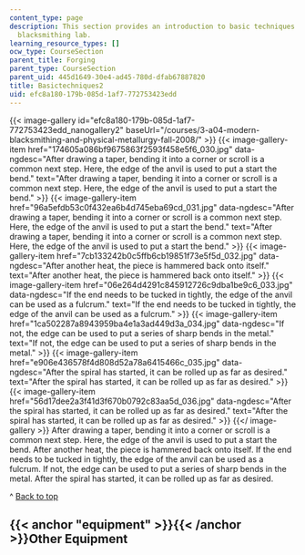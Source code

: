 ```yaml
---
content_type: page
description: This section provides an introduction to basic techniques used in the
  blacksmithing lab.
learning_resource_types: []
ocw_type: CourseSection
parent_title: Forging
parent_type: CourseSection
parent_uid: 445d1649-30e4-ad45-780d-dfab67887820
title: Basictechniques2
uid: efc8a180-179b-085d-1af7-772753423edd
---
```


{{< image-gallery id="efc8a180-179b-085d-1af7-772753423edd_nanogallery2" baseUrl="/courses/3-a04-modern-blacksmithing-and-physical-metallurgy-fall-2008/" >}}
{{< image-gallery-item href="174605a086bf9675863f2593f458e5f6_030.jpg" data-ngdesc="After drawing a taper, bending it into a corner or scroll is a common next step. Here, the edge of the anvil is used to put a start the bend." text="After drawing a taper, bending it into a corner or scroll is a common next step. Here, the edge of the anvil is used to put a start the bend." >}}
{{< image-gallery-item href="96a5efdb53c0f432ea6b4d745eba69cd_031.jpg" data-ngdesc="After drawing a taper, bending it into a corner or scroll is a common next step. Here, the edge of the anvil is used to put a start the bend." text="After drawing a taper, bending it into a corner or scroll is a common next step. Here, the edge of the anvil is used to put a start the bend." >}}
{{< image-gallery-item href="7cb133242b0c5ffb6cb19851f73e5f5d_032.jpg" data-ngdesc="After another heat, the piece is hammered back onto itself." text="After another heat, the piece is hammered back onto itself." >}}
{{< image-gallery-item href="06e264d4291c845912726c9dba1be9c6_033.jpg" data-ngdesc="If the end needs to be tucked in tightly, the edge of the anvil can be used as a fulcrum." text="If the end needs to be tucked in tightly, the edge of the anvil can be used as a fulcrum." >}}
{{< image-gallery-item href="1ca502287a8943959ba4e1a3ad449d3a_034.jpg" data-ngdesc="If not, the edge can be used to put a series of sharp bends in the metal." text="If not, the edge can be used to put a series of sharp bends in the metal." >}}
{{< image-gallery-item href="e906e436578f4d808d52a78a6415466c_035.jpg" data-ngdesc="After the spiral has started, it can be rolled up as far as desired." text="After the spiral has started, it can be rolled up as far as desired." >}}
{{< image-gallery-item href="56d17dee2a3f41d3f670b0792c83aa5d_036.jpg" data-ngdesc="After the spiral has started, it can be rolled up as far as desired." text="After the spiral has started, it can be rolled up as far as desired." >}}
{{</ image-gallery >}}
After drawing a taper, bending it into a corner or scroll is a common next step. Here, the edge of the anvil is used to put a start the bend. After another heat, the piece is hammered back onto itself. If the end needs to be tucked in tightly, the edge of the anvil can be used as a fulcrum. If not, the edge can be used to put a series of sharp bends in the metal. After the spiral has started, it can be rolled up as far as desired.

^ [Back to top](#top)

{{< anchor "equipment" >}}{{< /anchor >}}Other Equipment
--------------------------------------------------------